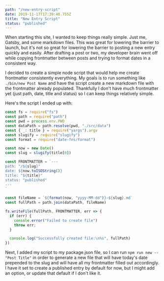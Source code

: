 ```yaml
---
path: "/new-entry-script"
date: 2019-11-17T17:39:48.755Z
title: "New Entry Script"
status: "published"
---
```


When starting this site, I wanted to keep things really simple. Just me, Gatsby, and some markdown files. This was great for lowering the barrier to launch, but it's not so great for lowering the barrier to posting a new entry quickly and easily. After drafting a post or two, my developer brain went off while copying frontmatter between posts and trying to format dates in a consistent way.

I decided to create a simple node script that would help me create frontmatter consistently everything. My goals is to run something like `./bin/new Post Name` and have the script create a new markdown file with the frontmatter already populated. Thankfully I don't have much frontmatter yet (just path, date, title and status) so I can keep things relatively simple.

Here's the script I ended up with:

```js
const fs = require("fs")
const path = require("path")
const pwd = process.env.PWD
const dataPath = path.resolve(pwd, "./src/data")
const { _: title } = require("yargs").argv
const slugify = require("slugify")
const format = require("date-fns/format")

const now = new Date()
const slug = slugify(title[0])

const FRONTMATTER = `---
path: "/${slug}"
date: ${now.toISOString()}
title: "${title}"
status: "published"
---
`

const fileName = `${format(now, "yyyy-MM-dd")}-${slug}.md`
const fullPath = path.join(dataPath, fileName)

fs.writeFile(fullPath, FRONTMATTER, err => {
  if (err) {
    console.error("Failed to create file") 
    throw err;
  }

  console.log("Successfully created file:\n%s", fullPath)
})
```

Next, I added my script to my package.json file, so I can run `npm run new -- "Post Title"` in order to generate a new file that will have today's date prepended to the slug and will have all my frontmatter filled out accordingly. I have it set to create a published entry by default for now, but I might add an option, or update that default if I don't like it. 



